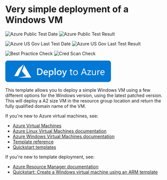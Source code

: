 # Very simple deployment of a Windows VM

![Azure Public Test Date](https://azurequickstartsservice.blob.core.windows.net/badges/101-vm-simple-windows/PublicLastTestDate.svg)
![Azure Public Test Result](https://azurequickstartsservice.blob.core.windows.net/badges/101-vm-simple-windows/PublicDeployment.svg)

![Azure US Gov Last Test Date](https://azurequickstartsservice.blob.core.windows.net/badges/101-vm-simple-windows/FairfaxLastTestDate.svg)
![Azure US Gov Last Test Result](https://azurequickstartsservice.blob.core.windows.net/badges/101-vm-simple-windows/FairfaxDeployment.svg)

![Best Practice Check](https://azurequickstartsservice.blob.core.windows.net/badges/101-vm-simple-windows/BestPracticeResult.svg)
![Cred Scan Check](https://azurequickstartsservice.blob.core.windows.net/badges/101-vm-simple-windows/CredScanResult.svg)

[![Deploy To Azure](https://raw.githubusercontent.com/Azure/azure-quickstart-templates/master/1-CONTRIBUTION-GUIDE/images/deploytoazure.svg?sanitize=true)](https://portal.azure.com/#create/Microsoft.Template/uri/https%3A%2F%2Fraw.githubusercontent.com%2Fkhaljimbo%2Fazure-quickstart-templates%2Fkhaljimbo%2Fvmtemplate%2F101-vm-simple-windows%2Fazuredeploy.json/createUIDefinitionUri/https%3A%2F%2Fraw.githubusercontent.com%2Fkhaljimbo%2Fazure-quickstart-templates%2Fkhaljimbo%2Fvmtemplate%2F101-vm-simple-windows%2FcreateUiDefinition.json)

This template allows you to deploy a simple Windows VM using a few different options for the Windows version, using the latest patched version. This will deploy a A2 size VM in the resource group location and return the fully qualified domain name of the VM.

If you're new to Azure virtual machines, see:

- [Azure Virtual Machines](https://azure.microsoft.com/services/virtual-machines/)
- [Azure Linux Virtual Machines documentation](https://docs.microsoft.com/azure/virtual-machines/linux/)
- [Azure Windows Virtual Machines documentation](https://docs.microsoft.com/azure/virtual-machines/windows/)
- [Template reference](https://docs.microsoft.com/azure/templates/microsoft.compute/allversions)
- [Quickstart templates](https://azure.microsoft.com/resources/templates/?resourceType=Microsoft.Compute&pageNumber=1&sort=Popular)

If you're new to template deployment, see:

- [Azure Resource Manager documentation](https://docs.microsoft.com/azure/azure-resource-manager/)
- [Quickstart: Create a Windows virtual machine using an ARM template](https://docs.microsoft.com/azure/virtual-machines/windows/quick-create-template)
